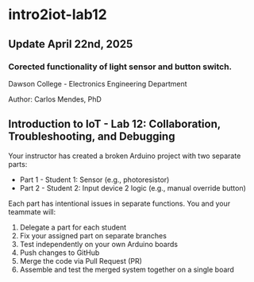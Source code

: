 # intro2iot-lab12

## Update April 22nd, 2025
### Corected functionality of light sensor and button switch.

Dawson College - Electronics Engineering Department

Author: Carlos Mendes, PhD

## Introduction to IoT - Lab 12: Collaboration, Troubleshooting, and Debugging

Your instructor has created a broken Arduino project with two separate parts:
- Part 1 - Student 1: Sensor (e.g., photoresistor)
- Part 2 - Student 2: Input device 2 logic (e.g., manual override button)

Each part has intentional issues in separate functions. You and your teammate will:
1. Delegate a part for each student
2. Fix your assigned part on separate branches
3. Test independently on your own Arduino boards
4. Push changes to GitHub
5. Merge the code via Pull Request (PR)
6. Assemble and test the merged system together on a single board
